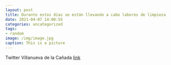 ```yaml
---
layout: post
title: Durante estos días se están llevando a cabo labores de limpieza en el estanque del parque de La Baltasara. 🏞️VillanuevaDeLaCañ...
date: 2021-04-07 14:00:55
categories: uncategorized
tags:
- random
image: /img/image.jpg
caption: This is a picture
---
```

Twitter Villanueva de la Cañada [link](https://twitter.com/AytoVDLCanada/status/1379405613168529417)
